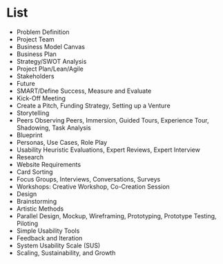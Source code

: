 # List

* Problem Definition
* Project Team
* Business Model Canvas
* Business Plan
* Strategy/SWOT Analysis
* Project Plan/Lean/Agile
* Stakeholders
* Future
* SMART/Define Success, Measure and Evaluate
* Kick-Off Meeting
* Create a Pitch, Funding Strategy, Setting up a Venture
* Storytelling
* Peers Observing Peers, Immersion,  Guided Tours, Experience Tour, Shadowing, Task Analysis
* Blueprint
* Personas, Use Cases, Role Play
* Usability Heuristic Evaluations, Expert Reviews, Expert Interview
* Research
* Website Requirements
* Card Sorting 
* Focus Groups, Interviews, Conversations, Surveys
* Workshops: Creative Workshop, Co-Creation Session
* Design
* Brainstorming
* Artistic Methods
* Parallel Design, Mockup, Wireframing, Prototyping, Prototype Testing, Piloting
* Simple Usability Tools
* Feedback and Iteration
* System Usability Scale (SUS)
* Scaling, Sustainability, and Growth